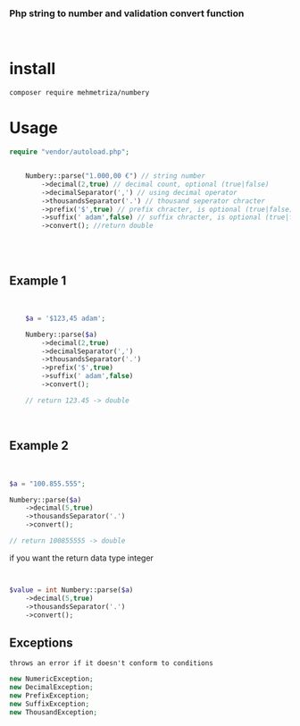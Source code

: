 
### Php string to number and validation convert function
<br>

# install
    composer require mehmetriza/numbery

# Usage
```php
require "vendor/autoload.php";


    Numbery::parse("1.000,00 €") // string number 
        ->decimal(2,true) // decimal count, optional (true|false)
        ->decimalSeparator(',') // using decimal operator
        ->thousandsSeparator('.') // thousand seperator chracter
        ->prefix('$',true) // prefix chracter, is optional (true|false)
        ->suffix(' adam',false) // suffix chracter, is optional (true|false)
        ->convert(); //return double
```
<br>
<br>

## Example 1
<br>

```php
    $a = '$123,45 adam';

    Numbery::parse($a)
        ->decimal(2,true) 
        ->decimalSeparator(',') 
        ->thousandsSeparator('.') 
        ->prefix('$',true) 
        ->suffix(' adam',false)
        ->convert();

    // return 123.45 -> double
```
<br>

## Example 2

<br>

```php
$a = "100.855.555";

Numbery::parse($a)
    ->decimal(5,true)
    ->thousandsSeparator('.')
    ->convert();

// return 100855555 -> double
```

 if you want the return data type integer

```php


$value = int Numbery::parse($a)
    ->decimal(5,true)
    ->thousandsSeparator('.')
    ->convert();
```


## Exceptions

    throws an error if it doesn't conform to conditions

```php 
new NumericException;
new DecimalException;
new PrefixException;
new SuffixException;
new ThousandException;
```
